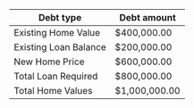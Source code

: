 | Debt type             | Debt amount   |
|-----------------------|---------------|
| Existing Home Value   | $400,000.00   |
| Existing Loan Balance | $200,000.00   |
| New Home Price        | $600,000.00   |
| Total Loan Required   | $800,000.00   |
| Total Home Values     | $1,000,000.00 |

